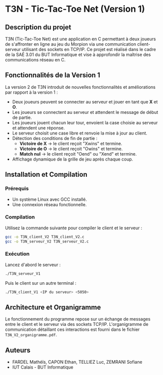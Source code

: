 # T3N - Tic-Tac-Toe Net (Version 1)

## Description du projet
T3N (Tic-Tac-Toe Net) est une application en C permettant à deux joueurs de s'affronter en ligne au jeu du Morpion via une communication client-serveur utilisant des sockets en TCP/IP. Ce projet est réalisé dans le cadre de la SAÉ 3.01 du BUT Informatique et vise à approfondir la maîtrise des communications réseau en C.

## Fonctionnalités de la Version 1
La version 2 de T3N introduit de nouvelles fonctionnalités et améliorations par rapport à la version 1 :
- Deux joueurs peuvent se connecter au serveur et jouer en tant que **X** et **O**.
- Les joueurs se connectent au serveur et attendent le message de début de partie.
- Les joueurs jouent chacun leur tour, envoient la case choisie au serveur et attendent une réponse.
- Le serveur choisit une case libre et renvoie la mise à jour au client.
- Détection des conditions de fin de partie :
  - **Victoire de X** → le client reçoit "Xwins" et termine.
  - **Victoire de O** → le client reçoit "Owins" et termine.
  - **Match nul** → le client reçoit "Oend" ou "Xend" et termine.
- Affichage dynamique de la grille de jeu après chaque coup.

## Installation et Compilation
### Prérequis
- Un système Linux avec GCC installé.
- Une connexion réseau fonctionnelle.

### Compilation
Utilisez la commande suivante pour compiler le client et le serveur :
```bash
gcc -o T3N_client_V2 T3N_client_V2.c
gcc -o T3N_serveur_V2 T3N_serveur_V2.c
```

### Exécution
Lancez d'abord le serveur :
```bash
./T3N_serveur_V1
```
Puis le client sur un autre terminal :
```bash
./T3N_client_V1 <IP du serveur> <5050>
```

## Architecture et Organigramme
Le fonctionnement du programme repose sur un échange de messages entre le client et le serveur via des sockets TCP/IP. L'organigramme de communication détaillant ces interactions est fourni dans le fichier `T3N_V2_organigramme.pdf`.


## Auteurs
- FARDEL Mathéïs, CAPON Ethan, TELLIEZ Luc, ZEMRANI Sofiane
- IUT Calais - BUT Informatique

